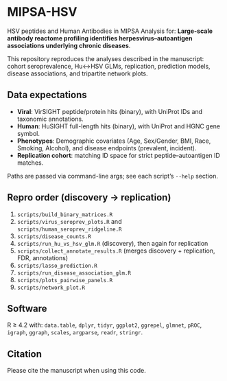 # MIPSA-HSV

HSV peptides and Human Antibodies in MIPSA
Analysis for: **Large-scale antibody reactome profiling identifies herpesvirus–autoantigen associations underlying chronic diseases**.

This repository reproduces the analyses described in the manuscript: cohort seroprevalence, Hu↔HSV GLMs, replication, prediction models, disease associations, and tripartite network plots.

## Data expectations
- **Viral**: VirSIGHT peptide/protein hits (binary), with UniProt IDs and taxonomic annotations.
- **Human**: HuSIGHT full-length hits (binary), with UniProt and HGNC gene symbol.
- **Phenotypes**: Demographic covariates (Age, Sex/Gender, BMI, Race, Smoking, Alcohol), and disease endpoints (prevalent, incident).
- **Replication cohort**: matching ID space for strict peptide–autoantigen ID matches.

Paths are passed via command-line args; see each script’s `--help` section.

## Repro order (discovery → replication)
1. `scripts/build_binary_matrices.R`
2. `scripts/virus_seroprev_plots.R` and `scripts/human_seroprev_ridgeline.R`
3. `scripts/disease_counts.R`
4. `scripts/run_hu_vs_hsv_glm.R` (discovery), then again for replication
5. `scripts/collect_annotate_results.R` (merges discovery + replication, FDR, annotations)
6. `scripts/lasso_prediction.R`
7. `scripts/run_disease_association_glm.R`
8. `scripts/plots_pairwise_panels.R`
9.  `scripts/network_plot.R`

## Software
R ≥ 4.2 with: `data.table`, `dplyr`, `tidyr`, `ggplot2`, `ggrepel`, `glmnet`, `pROC`, `igraph`, `ggraph`, `scales`, `argparse`, `readr`, `stringr`.

## Citation
Please cite the manuscript when using this code.
